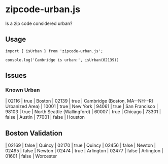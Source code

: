 # zipcode-urban.js

Is a zip code considered urban? 

## Usage 

```
import { isUrban } from 'zipcode-urban.js';

console.log('Cambridge is urban:', isUrban(02139))
```

## Issues 

### Known Urban

| 02116 | true  | Boston
| 02139 | true  | Cambridge (Boston, MA--NH--RI Urbanized Area)
| 10001 | true  | New York
| 94061 | true  | San Francisco
| 98103 | true  | North Seattle (Wallingford)
| 60007 | true  | Chicago
| 73301 | false | Austin
| 77001 | false | Houston

## Boston Validation

| 02169 | false | Quincy
| 02170 | true  | Quincy
| 02456 | false | Newton
| 02495 | false | Newton
| 02474 | true  | Arlington
| 02477 | false | Arlington
| 01601 | false | Worcester
